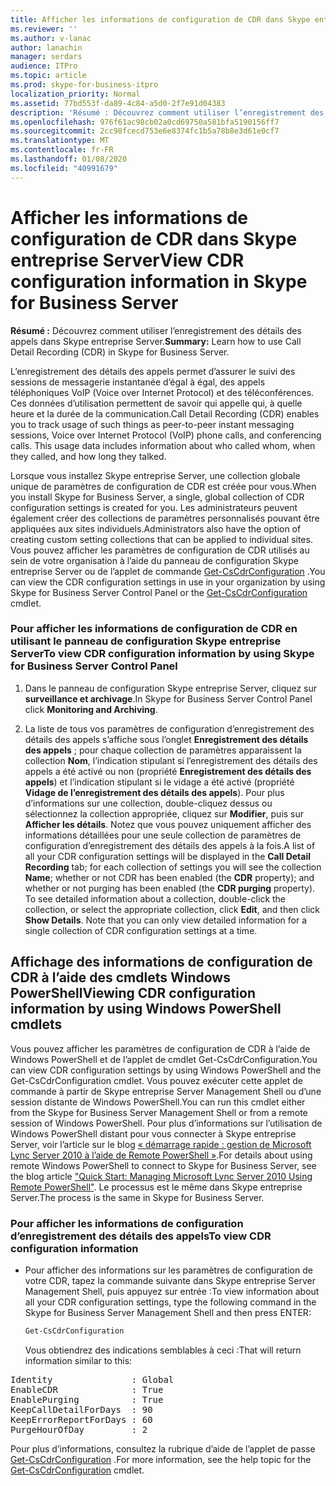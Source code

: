 ```yaml
---
title: Afficher les informations de configuration de CDR dans Skype entreprise Server
ms.reviewer: ''
ms.author: v-lanac
author: lanachin
manager: serdars
audience: ITPro
ms.topic: article
ms.prod: skype-for-business-itpro
localization_priority: Normal
ms.assetid: 77bd553f-da89-4c84-a5d0-2f7e91d04383
description: 'Résumé : Découvrez comment utiliser l’enregistrement des détails des appels (CDR) dans Skype entreprise Server.'
ms.openlocfilehash: 976f61ac98cb02a0cd69750a581bfa5190156ff7
ms.sourcegitcommit: 2cc98fcecd753e6e8374fc1b5a78b8e3d61e0cf7
ms.translationtype: MT
ms.contentlocale: fr-FR
ms.lasthandoff: 01/08/2020
ms.locfileid: "40991679"
---
```

# <a name="view-cdr-configuration-information-in-skype-for-business-server"></a><span data-ttu-id="233df-103">Afficher les informations de configuration de CDR dans Skype entreprise Server</span><span class="sxs-lookup"><span data-stu-id="233df-103">View CDR configuration information in Skype for Business Server</span></span>
 
<span data-ttu-id="233df-104">**Résumé :** Découvrez comment utiliser l’enregistrement des détails des appels dans Skype entreprise Server.</span><span class="sxs-lookup"><span data-stu-id="233df-104">**Summary:** Learn how to use Call Detail Recording (CDR) in Skype for Business Server.</span></span>
  
<span data-ttu-id="233df-p101">L’enregistrement des détails des appels permet d’assurer le suivi des sessions de messagerie instantanée d’égal à égal, des appels téléphoniques VoIP (Voice over Internet Protocol) et des téléconférences. Ces données d’utilisation permettent de savoir qui appelle qui, à quelle heure et la durée de la communication.</span><span class="sxs-lookup"><span data-stu-id="233df-p101">Call Detail Recording (CDR) enables you to track usage of such things as peer-to-peer instant messaging sessions, Voice over Internet Protocol (VoIP) phone calls, and conferencing calls. This usage data includes information about who called whom, when they called, and how long they talked.</span></span>
  
<span data-ttu-id="233df-107">Lorsque vous installez Skype entreprise Server, une collection globale unique de paramètres de configuration de CDR est créée pour vous.</span><span class="sxs-lookup"><span data-stu-id="233df-107">When you install Skype for Business Server, a single, global collection of CDR configuration settings is created for you.</span></span> <span data-ttu-id="233df-108">Les administrateurs peuvent également créer des collections de paramètres personnalisés pouvant être appliquées aux sites individuels.</span><span class="sxs-lookup"><span data-stu-id="233df-108">Administrators also have the option of creating custom setting collections that can be applied to individual sites.</span></span> <span data-ttu-id="233df-109">Vous pouvez afficher les paramètres de configuration de CDR utilisés au sein de votre organisation à l’aide du panneau de configuration Skype entreprise Server ou de l’applet de commande [Get-CsCdrConfiguration](https://docs.microsoft.com/powershell/module/skype/get-cscdrconfiguration?view=skype-ps) .</span><span class="sxs-lookup"><span data-stu-id="233df-109">You can view the CDR configuration settings in use in your organization by using Skype for Business Server Control Panel or the [Get-CsCdrConfiguration](https://docs.microsoft.com/powershell/module/skype/get-cscdrconfiguration?view=skype-ps) cmdlet.</span></span>
  
### <a name="to-view-cdr-configuration-information-by-using-skype-for-business-server-control-panel"></a><span data-ttu-id="233df-110">Pour afficher les informations de configuration de CDR en utilisant le panneau de configuration Skype entreprise Server</span><span class="sxs-lookup"><span data-stu-id="233df-110">To view CDR configuration information by using Skype for Business Server Control Panel</span></span>

1. <span data-ttu-id="233df-111">Dans le panneau de configuration Skype entreprise Server, cliquez sur **surveillance et archivage**.</span><span class="sxs-lookup"><span data-stu-id="233df-111">In Skype for Business Server Control Panel click **Monitoring and Archiving**.</span></span>
    
2. <span data-ttu-id="233df-p103">La liste de tous vos paramètres de configuration d’enregistrement des détails des appels s’affiche sous l’onglet **Enregistrement des détails des appels** ; pour chaque collection de paramètres apparaissent la collection **Nom**, l’indication stipulant si l’enregistrement des détails des appels a été activé ou non (propriété **Enregistrement des détails des appels**) et l’indication stipulant si le vidage a été activé (propriété **Vidage de l’enregistrement des détails des appels**). Pour plus d’informations sur une collection, double-cliquez dessus ou sélectionnez la collection appropriée, cliquez sur **Modifier**, puis sur **Afficher les détails**. Notez que vous pouvez uniquement afficher des informations détaillées pour une seule collection de paramètres de configuration d’enregistrement des détails des appels à la fois.</span><span class="sxs-lookup"><span data-stu-id="233df-p103">A list of all your CDR configuration settings will be displayed in the **Call Detail Recording** tab; for each collection of settings you will see the collection **Name**; whether or not CDR has been enabled (the **CDR** property); and whether or not purging has been enabled (the **CDR purging** property). To see detailed information about a collection, double-click the collection, or select the appropriate collection, click **Edit**, and then click **Show Details**. Note that you can only view detailed information for a single collection of CDR configuration settings at a time.</span></span>
    
## <a name="viewing-cdr-configuration-information-by-using-windows-powershell-cmdlets"></a><span data-ttu-id="233df-115">Affichage des informations de configuration de CDR à l’aide des cmdlets Windows PowerShell</span><span class="sxs-lookup"><span data-stu-id="233df-115">Viewing CDR configuration information by using Windows PowerShell cmdlets</span></span>

<span data-ttu-id="233df-116">Vous pouvez afficher les paramètres de configuration de CDR à l’aide de Windows PowerShell et de l’applet de cmdlet Get-CsCdrConfiguration.</span><span class="sxs-lookup"><span data-stu-id="233df-116">You can view CDR configuration settings by using Windows PowerShell and the Get-CsCdrConfiguration cmdlet.</span></span> <span data-ttu-id="233df-117">Vous pouvez exécuter cette applet de commande à partir de Skype entreprise Server Management Shell ou d’une session distante de Windows PowerShell.</span><span class="sxs-lookup"><span data-stu-id="233df-117">You can run this cmdlet either from the Skype for Business Server Management Shell or from a remote session of Windows PowerShell.</span></span> <span data-ttu-id="233df-118">Pour plus d’informations sur l’utilisation de Windows PowerShell distant pour vous connecter à Skype entreprise Server, voir l’article sur le blog [« démarrage rapide : gestion de Microsoft Lync Server 2010 à l’aide de Remote PowerShell »](https://go.microsoft.com/fwlink/p/?linkId=255876).</span><span class="sxs-lookup"><span data-stu-id="233df-118">For details about using remote Windows PowerShell to connect to Skype for Business Server, see the blog article ["Quick Start: Managing Microsoft Lync Server 2010 Using Remote PowerShell"](https://go.microsoft.com/fwlink/p/?linkId=255876).</span></span> <span data-ttu-id="233df-119">Le processus est le même dans Skype entreprise Server.</span><span class="sxs-lookup"><span data-stu-id="233df-119">The process is the same in Skype for Business Server.</span></span>
  
### <a name="to-view-cdr-configuration-information"></a><span data-ttu-id="233df-120">Pour afficher les informations de configuration d’enregistrement des détails des appels</span><span class="sxs-lookup"><span data-stu-id="233df-120">To view CDR configuration information</span></span>

- <span data-ttu-id="233df-121">Pour afficher des informations sur les paramètres de configuration de votre CDR, tapez la commande suivante dans Skype entreprise Server Management Shell, puis appuyez sur entrée :</span><span class="sxs-lookup"><span data-stu-id="233df-121">To view information about all your CDR configuration settings, type the following command in the Skype for Business Server Management Shell and then press ENTER:</span></span>
    
  ```PowerShell
  Get-CsCdrConfiguration
  ```

    <span data-ttu-id="233df-122">Vous obtiendrez des indications semblables à ceci :</span><span class="sxs-lookup"><span data-stu-id="233df-122">That will return information similar to this:</span></span>
    
<pre>
Identity               : Global
EnableCDR              : True
EnablePurging          : True
KeepCallDetailForDays  : 90
KeepErrorReportForDays : 60
PurgeHourOfDay         : 2
</pre>

<span data-ttu-id="233df-123">Pour plus d’informations, consultez la rubrique d’aide de l’applet de passe [Get-CsCdrConfiguration](https://docs.microsoft.com/powershell/module/skype/get-cscdrconfiguration?view=skype-ps) .</span><span class="sxs-lookup"><span data-stu-id="233df-123">For more information, see the help topic for the [Get-CsCdrConfiguration](https://docs.microsoft.com/powershell/module/skype/get-cscdrconfiguration?view=skype-ps) cmdlet.</span></span>
  

